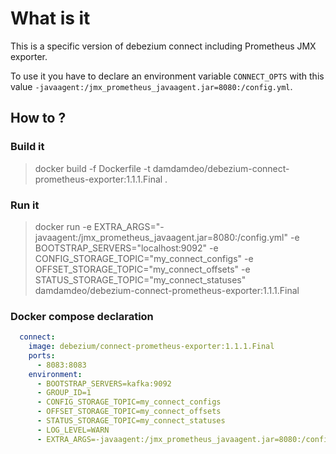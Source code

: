 # What is it

This is a specific version of debezium connect including Prometheus JMX exporter.

To use it you have to declare an environment variable `CONNECT_OPTS` with this value `-javaagent:/jmx_prometheus_javaagent.jar=8080:/config.yml`.

## How to ?

### Build it

> docker build -f Dockerfile -t damdamdeo/debezium-connect-prometheus-exporter:1.1.1.Final .

### Run it

> docker run -e EXTRA_ARGS="-javaagent:/jmx_prometheus_javaagent.jar=8080:/config.yml" -e BOOTSTRAP_SERVERS="localhost:9092" -e CONFIG_STORAGE_TOPIC="my_connect_configs" -e OFFSET_STORAGE_TOPIC="my_connect_offsets" -e STATUS_STORAGE_TOPIC="my_connect_statuses" damdamdeo/debezium-connect-prometheus-exporter:1.1.1.Final

### Docker compose declaration

```yaml
  connect:
    image: debezium/connect-prometheus-exporter:1.1.1.Final
    ports:
      - 8083:8083
    environment:
      - BOOTSTRAP_SERVERS=kafka:9092
      - GROUP_ID=1
      - CONFIG_STORAGE_TOPIC=my_connect_configs
      - OFFSET_STORAGE_TOPIC=my_connect_offsets
      - STATUS_STORAGE_TOPIC=my_connect_statuses
      - LOG_LEVEL=WARN
      - EXTRA_ARGS=-javaagent:/jmx_prometheus_javaagent.jar=8080:/config.yml
```